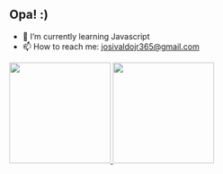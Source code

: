 ## Opa! :)

- 🌱 I’m currently learning Javascript
- 📫 How to reach me: josivaldojr365@gmail.com

<div>
  <a href="https://github.com/JosivaldoS">
  <img height="180em" src="https://github-readme-stats.vercel.app/api?username=JosivaldoS&show_icons=true&theme=dark&include_all_commits=true&count_private=true"/>
  <img height="180em" src="https://github-readme-stats.vercel.app/api/top-langs/?username=JosivaldoS&layout=compact&langs_count=7&theme=dark"/>
</div>
